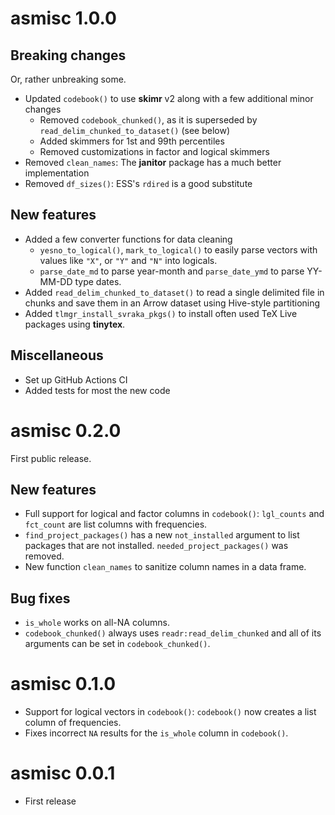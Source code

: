 # asmisc 1.0.0

## Breaking changes

Or, rather unbreaking some.

  * Updated `codebook()` to use **skimr** v2 along with a few additional minor changes
      * Removed `codebook_chunked()`, as it is superseded by `read_delim_chunked_to_dataset()` (see below)
      * Added skimmers for 1st and 99th percentiles
      * Removed customizations in factor and logical skimmers
  * Removed `clean_names`: The **janitor** package has a much better implementation
  * Removed `df_sizes()`: ESS's `rdired` is a good substitute

## New features

  * Added a few converter functions for data cleaning
      * `yesno_to_logical()`, `mark_to_logical()` to easily parse vectors with values like `"X"`, or `"Y"` and `"N"` into logicals.
      * `parse_date_md` to parse year-month and `parse_date_ymd` to parse YY-MM-DD type dates.
  * Added `read_delim_chunked_to_dataset()` to read a single delimited file in chunks and save them in an Arrow dataset using Hive-style partitioning
  * Added `tlmgr_install_svraka_pkgs()` to install often used TeX Live packages using **tinytex**.

## Miscellaneous

  * Set up GitHub Actions CI
  * Added tests for most the new code

# asmisc 0.2.0

First public release.

## New features

* Full support for logical and factor columns in `codebook()`: `lgl_counts` and `fct_count` are list columns with frequencies.
* `find_project_packages()` has a new `not_installed` argument to list packages that are not installed.  `needed_project_packages()` was removed.
* New function `clean_names` to sanitize column names in a data frame.

## Bug fixes

* `is_whole` works on all-NA columns.
* `codebook_chunked()` always uses `readr:read_delim_chunked` and all of its arguments can be set in `codebook_chunked()`.


# asmisc 0.1.0

* Support for logical vectors in `codebook()`: `codebook()` now creates a list column of frequencies.
* Fixes incorrect `NA` results for the `is_whole` column in `codebook()`.


# asmisc 0.0.1

* First release
